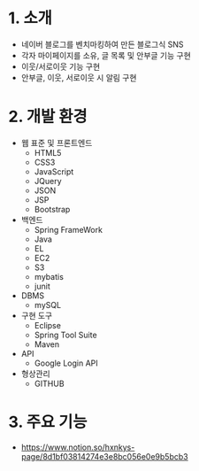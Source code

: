 
# 1. 소개
 - 네이버 블로그를 벤치마킹하여 만든 블로그식 SNS
 - 각자 마이페이지를 소유, 글 목록 및 안부글 기능 구현
 - 이웃/서로이웃 기능 구현
 - 안부글, 이웃, 서로이웃 시 알림 구현


# 2. 개발 환경
  - 웹 표준 및 프론트엔드
    - HTML5
    - CSS3
    - JavaScript
    - JQuery
    - JSON
    - JSP
    - Bootstrap
  - 백엔드
    - Spring FrameWork
    - Java
    - EL
    - EC2
    - S3
    - mybatis
    - junit
  - DBMS
    - mySQL
  - 구현 도구
    - Eclipse
    - Spring Tool Suite
    - Maven
  - API
    - Google Login API
  - 형상관리
    - GITHUB

# 3. 주요 기능
  - https://www.notion.so/hxnkys-page/8d1bf03814274e3e8bc056e0e9b5bcb3
